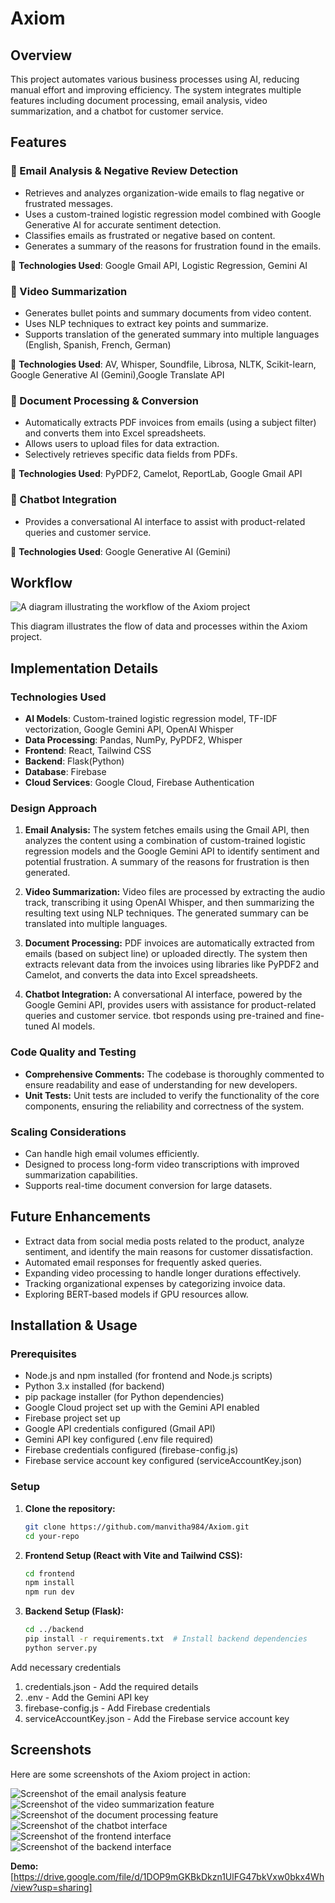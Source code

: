 # Axiom

## Overview
This project automates various business processes using AI, reducing manual effort and improving efficiency. The system integrates multiple features including document processing, email analysis, video summarization, and a chatbot for customer service.


## Features

### 📧 Email Analysis & Negative Review Detection
- Retrieves and analyzes organization-wide emails to flag negative or frustrated messages.
-  Uses a custom-trained logistic regression model combined with Google Generative AI for accurate sentiment detection.
- Classifies emails as frustrated or negative based on content.
- Generates a summary of the reasons for frustration found in the emails.

🔹 **Technologies Used**: Google Gmail API, Logistic Regression, Gemini AI

### 🎥 Video Summarization
- Generates bullet points and summary documents from video content.
- Uses NLP techniques to extract key points and summarize.
- Supports translation of the generated summary into multiple languages (English, Spanish, French, German)

🔹 **Technologies Used**: AV, Whisper, Soundfile, Librosa, NLTK, Scikit-learn, Google Generative AI (Gemini),Google Translate API

### 📄 Document Processing & Conversion
- Automatically extracts PDF invoices from emails (using a subject filter) and converts them into Excel spreadsheets.
- Allows users to upload files for data extraction.
- Selectively retrieves specific data fields from PDFs.

🔹 **Technologies Used**: PyPDF2, Camelot, ReportLab, Google Gmail API

### 🤖 Chatbot Integration
- Provides a conversational AI interface to assist with product-related queries and customer service.

🔹 **Technologies Used**: Google Generative AI (Gemini)

## Workflow

![A diagram illustrating the workflow of the Axiom project](front/src/assets/workflow.png)


This diagram illustrates the flow of data and processes within the Axiom project.


## Implementation Details

### Technologies Used
- **AI Models**: Custom-trained logistic regression model, TF-IDF vectorization, Google Gemini API, OpenAI Whisper
- **Data Processing**: Pandas, NumPy, PyPDF2, Whisper
- **Frontend**: React, Tailwind CSS
- **Backend**: Flask(Python)
- **Database**: Firebase
- **Cloud Services**: Google Cloud, Firebase Authentication

### Design Approach

1.  **Email Analysis:** The system fetches emails using the Gmail API, then analyzes the content using a combination of custom-trained logistic regression models and the Google Gemini API to identify sentiment and potential frustration. A summary of the reasons for frustration is then generated.

2.  **Video Summarization:** Video files are processed by extracting the audio track, transcribing it using OpenAI Whisper, and then summarizing the resulting text using NLP techniques. The generated summary can be translated into multiple languages.

3.  **Document Processing:** PDF invoices are automatically extracted from emails (based on subject line) or uploaded directly. The system then extracts relevant data from the invoices using libraries like PyPDF2 and Camelot, and converts the data into Excel spreadsheets.

4.  **Chatbot Integration:** A conversational AI interface, powered by the Google Gemini API, provides users with assistance for product-related queries and customer service.
tbot responds using pre-trained and fine-tuned AI models.


### Code Quality and Testing

-   **Comprehensive Comments:** The codebase is thoroughly commented to ensure readability and ease of understanding for new developers.
-   **Unit Tests:** Unit tests are included to verify the functionality of the core components, ensuring the reliability and correctness of the system.



### Scaling Considerations
- Can handle high email volumes efficiently.
- Designed to process long-form video transcriptions with improved summarization capabilities.
- Supports real-time document conversion for large datasets.

## Future Enhancements
- Extract data from social media posts related to the product, analyze sentiment, and identify the main reasons for customer dissatisfaction.
- Automated email responses for frequently asked queries.
- Expanding video processing to handle longer durations effectively.
- Tracking organizational expenses by categorizing invoice data.
- Exploring BERT-based models if GPU resources allow.

## Installation & Usage

### Prerequisites

-   Node.js and npm installed (for frontend and Node.js scripts)
-   Python 3.x installed (for backend)
-   pip package installer (for Python dependencies)
-   Google Cloud project set up with the Gemini API enabled
-   Firebase project set up
-   Google API credentials configured (Gmail API)
-   Gemini API key configured (.env file required)
-   Firebase credentials configured (firebase-config.js)
-   Firebase service account key configured (serviceAccountKey.json)


### Setup

1.  **Clone the repository:**

    ```sh
    git clone https://github.com/manvitha984/Axiom.git
    cd your-repo
    ```
2.  **Frontend Setup (React with Vite and Tailwind CSS):**

    ```sh
    cd frontend
    npm install
    npm run dev
    ```
3.  **Backend Setup (Flask):**

    ```sh
    cd ../backend
    pip install -r requirements.txt  # Install backend dependencies
    python server.py
    ```

Add necessary credentials
1. credentials.json - Add the required details
2. .env - Add the Gemini API key
3. firebase-config.js - Add Firebase credentials
4. serviceAccountKey.json - Add the Firebase service account key
## Screenshots

Here are some screenshots of the Axiom project in action:

![Screenshot of the email analysis feature](front/src/assets/image1.png)
![Screenshot of the video summarization feature](front/src/assets/image2.png)
![Screenshot of the document processing feature](front/src/assets/image3.png)
![Screenshot of the chatbot interface](front/src/assets/image4.png)
![Screenshot of the frontend interface](front/src/assets/image5.png)
![Screenshot of the backend interface](front/src/assets/image6.png)



**Demo:** [https://drive.google.com/file/d/1DOP9mGKBkDkzn1UlFG47bkVxw0bkx4Wh/view?usp=sharing]

